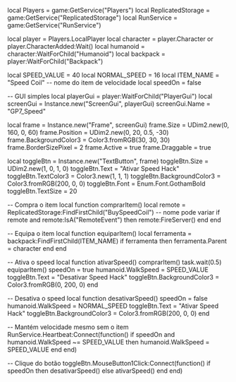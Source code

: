 local Players = game:GetService("Players")
local ReplicatedStorage = game:GetService("ReplicatedStorage")
local RunService = game:GetService("RunService")

local player = Players.LocalPlayer
local character = player.Character or player.CharacterAdded:Wait()
local humanoid = character:WaitForChild("Humanoid")
local backpack = player:WaitForChild("Backpack")

local SPEED_VALUE = 40
local NORMAL_SPEED = 16
local ITEM_NAME = "Speed Coil" -- nome do item de velocidade
local speedOn = false

-- GUI simples
local playerGui = player:WaitForChild("PlayerGui")
local screenGui = Instance.new("ScreenGui", playerGui)
screenGui.Name = "GP7_Speed"

local frame = Instance.new("Frame", screenGui)
frame.Size = UDim2.new(0, 160, 0, 60)
frame.Position = UDim2.new(0, 20, 0.5, -30)
frame.BackgroundColor3 = Color3.fromRGB(30, 30, 30)
frame.BorderSizePixel = 2
frame.Active = true
frame.Draggable = true

local toggleBtn = Instance.new("TextButton", frame)
toggleBtn.Size = UDim2.new(1, 0, 1, 0)
toggleBtn.Text = "Ativar Speed Hack"
toggleBtn.TextColor3 = Color3.new(1, 1, 1)
toggleBtn.BackgroundColor3 = Color3.fromRGB(200, 0, 0)
toggleBtn.Font = Enum.Font.GothamBold
toggleBtn.TextSize = 20

-- Compra o item
local function comprarItem()
    local remote = ReplicatedStorage:FindFirstChild("BuySpeedCoil") -- nome pode variar
    if remote and remote:IsA("RemoteEvent") then
        remote:FireServer()
    end
end

-- Equipa o item
local function equiparItem()
    local ferramenta = backpack:FindFirstChild(ITEM_NAME)
    if ferramenta then
        ferramenta.Parent = character
    end
end

-- Ativa o speed
local function ativarSpeed()
    comprarItem()
    task.wait(0.5)
    equiparItem()
    speedOn = true
    humanoid.WalkSpeed = SPEED_VALUE
    toggleBtn.Text = "Desativar Speed Hack"
    toggleBtn.BackgroundColor3 = Color3.fromRGB(0, 200, 0)
end

-- Desativa o speed
local function desativarSpeed()
    speedOn = false
    humanoid.WalkSpeed = NORMAL_SPEED
    toggleBtn.Text = "Ativar Speed Hack"
    toggleBtn.BackgroundColor3 = Color3.fromRGB(200, 0, 0)
end

-- Mantém velocidade mesmo sem o item
RunService.Heartbeat:Connect(function()
    if speedOn and humanoid.WalkSpeed ~= SPEED_VALUE then
        humanoid.WalkSpeed = SPEED_VALUE
    end
end)

-- Clique do botão
toggleBtn.MouseButton1Click:Connect(function()
    if speedOn then
        desativarSpeed()
    else
        ativarSpeed()
    end
end)